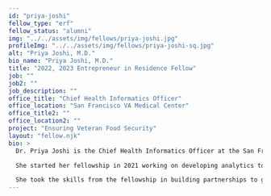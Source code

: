 ```yaml
---
id: "priya-joshi"
fellow_type: "erf"
fellow_status: "alumni"
img: "../../assets/img/fellows/priya-joshi.jpg"
profileImg: "../../assets/img/fellows/priya-joshi-sq.jpg"
alt: "Priya Joshi, M.D."
bio_name: "Priya Joshi, M.D."
title: "2022, 2023 Entrepreneur in Residence Fellow"
job: ""
job2: ""
job_description: ""
office_title: "Chief Health Informatics Officer"
office_location: "San Francisco VA Medical Center"
office_title2: ""
office_location2: ""
project: "Ensuring Veteran Food Security"
layout: "fellow.njk"
bio: >
  Dr. Priya Joshi is the Chief Health Informatics Officer at the San Francisco VA Medical Center. She identifies where exclusions in code become exclusions & inconvenience in care. We shouldn't have to jump through hoops to get the care and resources we need; the best care should be the path of least resistance.<br><br>

  She started her fellowship in 2021 working on developing analytics to proactively identify missed diagnoses of kidney disease, hypertension, and diabetes to proactively provide upstream medication therapy that prevented kidney disease progression to dialysis, heart attacks, and strokes. She moved forward in 2022 building an enterprise evaluation of food security and building a grocery delivery program called Foodshare that helped get food to Veterans experiencing food insecurity and homelessness. <br><br>

  She took the skills from the fellowship in building partnerships to get regular and artificial intelligence to the point of care, so Veterans and staff get information and support when and where they need it.
---
```

